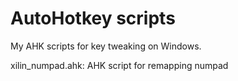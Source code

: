 # AutoHotkey scripts
My AHK scripts for key tweaking on Windows. 

xilin_numpad.ahk: AHK script for remapping numpad
